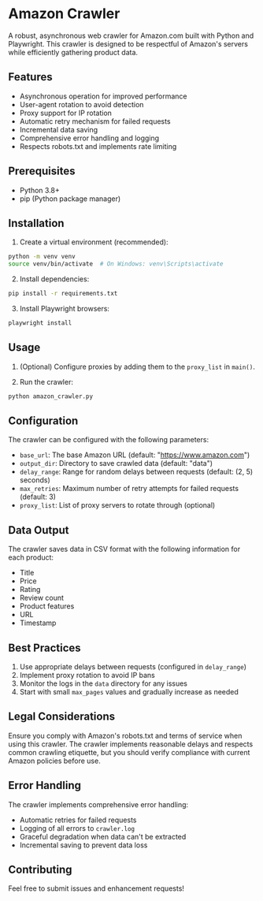 # Amazon Crawler

A robust, asynchronous web crawler for Amazon.com built with Python and Playwright. This crawler is designed to be respectful of Amazon's servers while efficiently gathering product data.

## Features

- Asynchronous operation for improved performance
- User-agent rotation to avoid detection
- Proxy support for IP rotation
- Automatic retry mechanism for failed requests
- Incremental data saving
- Comprehensive error handling and logging
- Respects robots.txt and implements rate limiting

## Prerequisites

- Python 3.8+
- pip (Python package manager)

## Installation

1. Create a virtual environment (recommended):
```bash
python -m venv venv
source venv/bin/activate  # On Windows: venv\Scripts\activate
```

2. Install dependencies:
```bash
pip install -r requirements.txt
```

3. Install Playwright browsers:
```bash
playwright install
```

## Usage

1. (Optional) Configure proxies by adding them to the `proxy_list` in `main()`.

2. Run the crawler:
```bash
python amazon_crawler.py
```

## Configuration

The crawler can be configured with the following parameters:

- `base_url`: The base Amazon URL (default: "https://www.amazon.com")
- `output_dir`: Directory to save crawled data (default: "data")
- `delay_range`: Range for random delays between requests (default: (2, 5) seconds)
- `max_retries`: Maximum number of retry attempts for failed requests (default: 3)
- `proxy_list`: List of proxy servers to rotate through (optional)

## Data Output

The crawler saves data in CSV format with the following information for each product:

- Title
- Price
- Rating
- Review count
- Product features
- URL
- Timestamp

## Best Practices

1. Use appropriate delays between requests (configured in `delay_range`)
2. Implement proxy rotation to avoid IP bans
3. Monitor the logs in the `data` directory for any issues
4. Start with small `max_pages` values and gradually increase as needed

## Legal Considerations

Ensure you comply with Amazon's robots.txt and terms of service when using this crawler. The crawler implements reasonable delays and respects common crawling etiquette, but you should verify compliance with current Amazon policies before use.

## Error Handling

The crawler implements comprehensive error handling:

- Automatic retries for failed requests
- Logging of all errors to `crawler.log`
- Graceful degradation when data can't be extracted
- Incremental saving to prevent data loss

## Contributing

Feel free to submit issues and enhancement requests! 